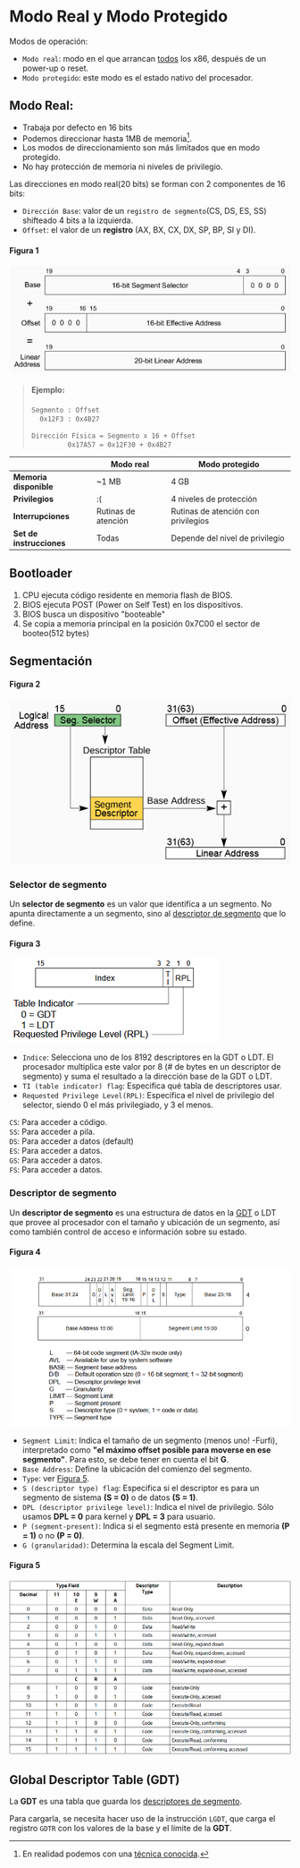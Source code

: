 # Modo Real y Modo Protegido

Modos de operación:

* `Modo real`: modo en el que arrancan <u>todos</u> los x86, después de un power-up o reset.
* `Modo protegido`: este modo es el estado nativo del procesador.

## Modo Real:
* Trabaja por defecto en 16 bits
* Podemos direccionar hasta 1MB de memoria[^1].
* Los modos de direccionamiento son más limitados que en modo protegido.
* No hay protección de memoria ni niveles de privilegio.

Las direcciones en modo real(20 bits) se forman con 2 componentes de 16 bits:

* `Dirección Base`: valor de un `registro de segmento`(CS, DS, ES, SS) shifteado 4 bits a la izquierda.
* `Offset`: el valor de un **registro** (AX, BX, CX, DX, SP, BP, SI y DI).


[^1]: En realidad podemos con una [técnica conocida](https://es.scribd.com/document/497997153/Como-Direccionar-Mas-Alla-del-Primer-MegaByte-en-el-Modo-Real-de-las-PC).

#### Figura 1 
![x](img/direccionmreal.png "Dirección en modo real")

> #### Ejemplo:  
> ```
> Segmento : Offset  
>   0x12F3 : 0x4B27
> ```
> ```
> Dirección Física = Segmento x 16 + Offset
>          0x17A57 = 0x12F30 + 0x4B27
> ```

|                          | Modo real | Modo protegido          |
|--------------------------|-----------|-------------------------|
| **Memoria disponible**   | ~1 MB     | 4 GB                    |
| **Privilegios**          | :(        | 4 niveles de protección |
| **Interrupciones**       | Rutinas de atención | Rutinas de atención con privilegios |
| **Set de instrucciones** | Todas | Depende del nivel de privilegio |

## Bootloader

1) CPU ejecuta código residente en memoria flash de BIOS.
2) BIOS ejecuta POST (Power on Self Test) en los dispositivos.
3) BIOS busca un dispositivo "booteable"
4) Se copia a memoria principal en la posición 0x7C00 el sector de booteo(512 bytes)

## Segmentación

#### Figura 2
![segmentacion](/img/segmentacion.png)

### Selector de segmento

Un **selector de segmento** es un valor que identifica a un segmento. No apunta directamente a un segmento, sino al [descriptor de segmento](#descriptor-de-segmento) que lo define.

#### Figura 3
![selector de segmento](/img/segmentselector.png)

* `Indice`: Selecciona uno de los 8192 descriptores en la GDT o LDT. El procesador multiplica este valor por 8 (# de bytes en un descriptor de segmento) y suma el resultado a la dirección base de la GDT o LDT.
* `TI (table indicator) flag`: Especifica qué tabla de descriptores usar.
* `Requested Privilege Level(RPL)`: Especifica el nivel de privilegio del selector, siendo 0 el más privilegiado, y 3 el menos.

`CS`: Para acceder a código.  
`SS`: Para acceder a pila.  
`DS`: Para acceder a datos (default)  
`ES`: Para acceder a datos.  
`GS`: Para acceder a datos.  
`FS`: Para acceder a datos.  

### Descriptor de segmento

Un **descriptor de segmento** es una estructura de datos en la [GDT](#global-descriptor-table-gdt) o LDT que provee al procesador con el tamaño y ubicación de un segmento, así como también control de acceso e información sobre su estado.

#### Figura 4
![descriptor de segmento](/img/segmentdescriptor.png)

* `Segment Limit`: Indica el tamaño de un segmento (menos uno! -Furfi), interpretado como **"el máximo offset posible para moverse en ese segmento"**. Para esto, se debe tener en cuenta el bit **G**.
* `Base Address`: Define la ubicación del comienzo del segmento.
* `Type`: ver [Figura 5](#figura-5).
* `S (descriptor type) flag`: Especifica si el descriptor es para un segmento de sistema **(S = 0)** o de datos **(S = 1)**.
* `DPL (descriptor privilege level)`: Indica el nivel de privilegio. Sólo usamos **DPL = 0** para kernel y **DPL = 3** para usuario.
* `P (segment-present)`: Indica si el segmento está presente en memoria **(P = 1)** o no **(P = 0)**.
* `G (granularidad)`: Determina la escala del Segment Limit.

#### Figura 5
![type](img/type.png)

## Global Descriptor Table (GDT)
La **GDT** es una tabla que guarda los [descriptores de segmento](#descriptor-de-segmento).

Para cargarla, se necesita hacer uso de la instrucción `LGDT`, que carga el registro `GDTR` con los valores de la base y el límite de la **GDT**.